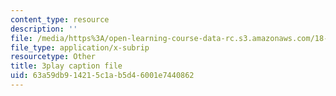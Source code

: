 ```yaml
---
content_type: resource
description: ''
file: /media/https%3A/open-learning-course-data-rc.s3.amazonaws.com/18-02sc-multivariable-calculus-fall-2010/63a59db914215c1ab5d46001e7440862_hfyluFvlZ-o.vtt
file_type: application/x-subrip
resourcetype: Other
title: 3play caption file
uid: 63a59db9-1421-5c1a-b5d4-6001e7440862
---
```

